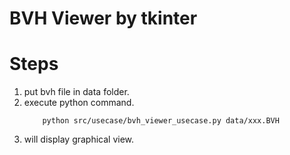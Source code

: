 # BVH Viewer by tkinter


# Steps
1. put bvh file in data folder.
2. execute python command.
    ```commandline
        python src/usecase/bvh_viewer_usecase.py data/xxx.BVH
    ```
3. will display graphical view.

